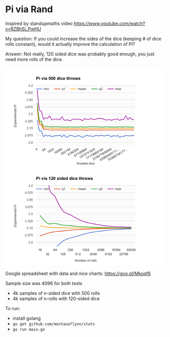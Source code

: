 # Pi via Rand

Inspired by standupmaths video https://www.youtube.com/watch?v=RZBhSi_PwHU

My question: If you could increase the sides of the dice (keeping # of dice rolls constant), would it actually improve the calculation of Pi?

Answer: Not really, 120 sided dice was probably good enough, you just need more rolls of the dice.

![Pi via 500 n-sided dice throws](dice.png)
![Pi via n 120-sided dice throws](rolls.png)

Google spreadsheet with data and nice charts: https://goo.gl/Mkoqf6

Sample size was 4096 for both tests 
* 4k samples of n-sided dice with 500 rolls
* 4k samples of n-rolls with 120-sided dice

To run: 
* install golang
* `go get github.com/montanaflynn/stats`
* `go run main.go`


